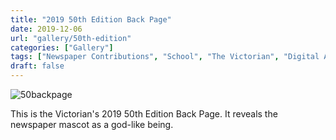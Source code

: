 ```yaml
---
title: "2019 50th Edition Back Page"
date: 2019-12-06
url: "gallery/50th-edition"
categories: ["Gallery"]
tags: ["Newspaper Contributions", "School", "The Victorian", "Digital Art"]
draft: false
---
```


![50backpage](/images/post/2019/50backpage.png)

This is the Victorian's 2019 50th Edition Back Page. It reveals the newspaper mascot as a god-like being.
